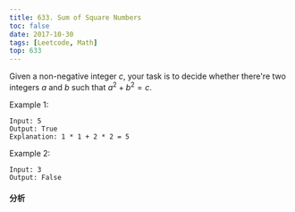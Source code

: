 ```yaml
---
title: 633. Sum of Square Numbers
toc: false
date: 2017-10-30
tags: [Leetcode, Math]
top: 633
---
```


Given a non-negative integer $c$, your task is to decide whether there're two integers $a$ and $b$ such that $a^2 + b^2 = c$.

Example 1:
```
Input: 5
Output: True
Explanation: 1 * 1 + 2 * 2 = 5
```

Example 2:

```
Input: 3
Output: False
```

#### 分析

